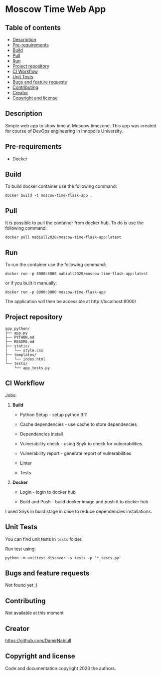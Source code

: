 # Moscow Time Web App

## Table of contents

- [Description](#description)
- [Pre-requirements](#pre-requirements)
- [Build](#build)
- [Pull](#pull)
- [Run](#run)
- [Project repository](#project-repository)
- [CI Workflow](#ci-workflow)
- [Unit Tests](#unit-tests)
- [Bugs and feature requests](#bugs-and-feature-requests)
- [Contributing](#contributing)
- [Creator](#creator)
- [Copyright and license](#copyright-and-license)

## Description

Simple web app to show time at Moscow timezone. This app was created for course of DevOps engineering in Innopolis University.

## Pre-requirements

- Docker

## Build

To build docker container use the following command:

`docker build -t moscow-time-flask-app .`

## Pull

It is possible to pull the container from docker hub. To do is use the following command:

`docker pull nabiull2020/moscow-time-flask-app:latest`

## Run

To run the container use the following command:

`docker run -p 8000:8000 nabiull2020/moscow-time-flask-app:latest`

or if you built it manually:

`docker run -p 8000:8000 moscow-time-flask-app`

The application will then be accessible at http://localhost:8000/

## Project repository

```text
app_python/
├── app.py
├── PYTHON.md
├── README.md
├── static/
│   └── style.css
├── templates/
│   └── index.html
└── tests/
    └── app_tests.py
```

## CI Workflow

Jobs:

1. **Build**

    - Python Setup - setup python 3.11

    - Cache dependencies - use cache to store dependencies

    - Dependencies install

    - Vulnerability check - using Snyk to check for vulnerabilities

    - Vulnerability report - generate report of vulnerabilities

    - Linter

    - Tests

2. **Docker**

    - Login - login to docker hub

    - Build and Push - build docker image and push it to docker hub

I used Snyk in build stage in case to reduce dependencies installations.

## Unit Tests

You can find unit tests in `tests` folder.

Run test using:

`python -m unittest discover -s tests -p '*_tests.py'`

## Bugs and feature requests

Not found yet ;)

## Contributing

Not available at this moment

## Creator

<https://github.com/DamirNabiull>

## Copyright and license

Code and documentation copyright 2023 the authors.
